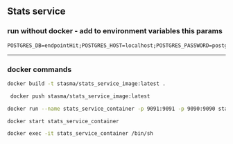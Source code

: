 ## Stats service

### run without docker - add to environment variables this params

```
POSTGRES_DB=endpointHit;POSTGRES_HOST=localhost;POSTGRES_PASSWORD=postgres;POSTGRES_PORT=5432;POSTGRES_USER=postgres;SERVER_PORT=9090;
```

---

### docker commands
 
```bash
docker build -t stasma/stats_service_image:latest .
```

```bash
 docker push stasma/stats_service_image:latest
```

```bash
docker run --name stats_service_container -p 9091:9091 -p 9090:9090 stats_service_image
```

```bash
docker start stats_service_container 
```

```bash
docker exec -it stats_service_container /bin/sh
```